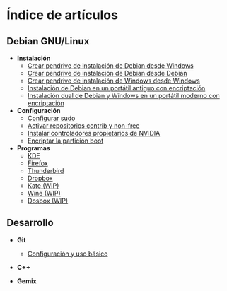# Índice de artículos

## Debian GNU/Linux
- **Instalación**
  - [Crear pendrive de instalación de Debian desde Windows](pendrive_debian_desde_windows.md)
  - [Crear pendrive de instalación de Debian desde Debian](pendrive_debian_desde_debian.md)
  - [Crear pendrive de instalación de Windows desde Windows](pendrive_windows_desde_windows.md)
  - [Instalación de Debian en un portátil antiguo con encriptación](instalacion_debian_portatil_antiguo.md)
  - [Instalación dual de Debian y Windows en un portátil moderno con encriptación](instalacion_debian_dual.md)
- **Configuración**
  - [Configurar sudo](sudo.md)
  - [Activar repositorios contrib y non-free](repositorios_contrib_non-free.md)
  - [Instalar controladores propietarios de NVIDIA](drivers_nvidia.md)
  - [Encriptar la partición boot](boot_crypt.md)
- **Programas**
  - [KDE](debian_kde.md)
  - [Firefox](debian_firefox.md)
  - [Thunderbird](debian_thunderbird.md)
  - [Dropbox](debian_dropbox.md)
  - [Kate (WIP)](debian_kate.md)
  - [Wine (WIP)](debian_wine.md)
  - [Dosbox (WIP)](debian_dosbox.md)
  
## Desarrollo
- **Git**
  - [Configuración y uso básico](git.md)
- **C++**
- **Gemix**

  <!--
## Informática
- [BIOS y UEFI](proximamente.md)
- [Gigabytes y Gibibytes](proximamente.md)

## Git
- Funcionamiento básico
- Claves SSH
- Github
- Github Pages

## Programación
- **C/C++**
- **Gemix**
- **Markdown**
- **Qt**

## Wii
- **Modding y emulación**
  - [Prepara un pendrive para Wii Homebrew]
  - [Cómo convertir RVZ a ISO](rvz-a-iso.md)
  - [Instalar Homebrew Channel](homebrew-channel.md)
  - [Juegos caseros Wii](juegos-caseros-wii.md)
  
  
## TO-DO
- Kate: LPS, mantener archivos abiertos, GIT.
- Mardown: Tablas.
- Cheatsheets imprimibles pdf: comandos básicos linux, markdown, etc.
-->
